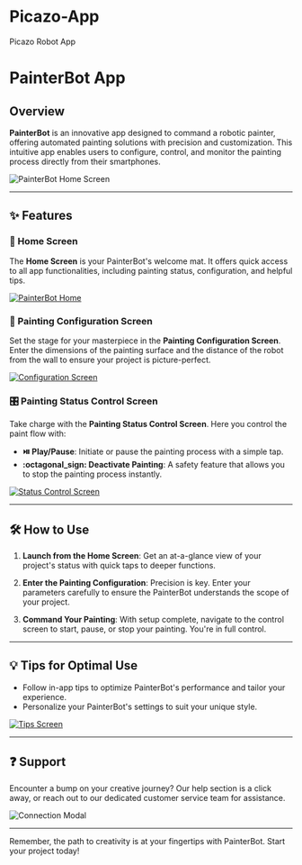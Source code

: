 # Picazo-App
Picazo Robot App

# PainterBot App

## Overview

**PainterBot** is an innovative app designed to command a robotic painter, offering automated painting solutions with precision and customization. This intuitive app enables users to configure, control, and monitor the painting process directly from their smartphones.

![PainterBot Home Screen](https://i.imgur.com/APBsjs7.jpg)

---

## :sparkles: Features

### :house_with_garden: Home Screen
The **Home Screen** is your PainterBot's welcome mat. It offers quick access to all app functionalities, including painting status, configuration, and helpful tips.

[![PainterBot Home](https://i.imgur.com/APBsjs7.jpg)](https://i.imgur.com/APBsjs7.jpg)

### :art: Painting Configuration Screen
Set the stage for your masterpiece in the **Painting Configuration Screen**. Enter the dimensions of the painting surface and the distance of the robot from the wall to ensure your project is picture-perfect.

[![Configuration Screen](https://i.imgur.com/xgnrgz6.jpg)](https://i.imgur.com/xgnrgz6.jpg)

### :control_knobs: Painting Status Control Screen
Take charge with the **Painting Status Control Screen**. Here you control the paint flow with:

- **:play_or_pause_button: Play/Pause**: Initiate or pause the painting process with a simple tap.
- **:octagonal_sign: Deactivate Painting**: A safety feature that allows you to stop the painting process instantly.

[![Status Control Screen](https://i.imgur.com/ICjcMtf.jpg)](https://i.imgur.com/ICjcMtf.jpg)

---

## :hammer_and_wrench: How to Use

1. **Launch from the Home Screen**: Get an at-a-glance view of your project's status with quick taps to deeper functions.
   
2. **Enter the Painting Configuration**: Precision is key. Enter your parameters carefully to ensure the PainterBot understands the scope of your project.
   
3. **Command Your Painting**: With setup complete, navigate to the control screen to start, pause, or stop your painting. You're in full control.

---

## :bulb: Tips for Optimal Use

- Follow in-app tips to optimize PainterBot's performance and tailor your experience.
- Personalize your PainterBot's settings to suit your unique style.

[![Tips Screen](https://i.imgur.com/FTCpT07.jpg)](https://i.imgur.com/FTCpT07.jpg)

---

## :question: Support

Encounter a bump on your creative journey? Our help section is a click away, or reach out to our dedicated customer service team for assistance.

![Connection Modal](https://i.imgur.com/APBsjs7.jpg)

---

Remember, the path to creativity is at your fingertips with PainterBot. Start your project today!
